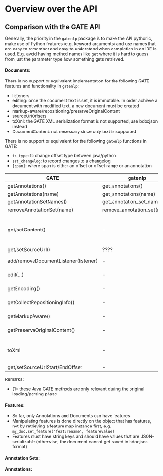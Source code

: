 # Overview over the API


## Comparison with the GATE API

Generally, the priority in the `gatenlp` package is to make the API
pythonic, make use of Python features (e.g. keyword arguments) and use
names that are easy to remember and easy to understand when completion in
an IDE is used. E.g. avoid having method names like `get` where it is hard
to guess from just the parameter type how something gets retrieved.


#### Documents:

There is no support or equivalent implementation for the
following GATE features and functionality in `gatenlp`:
* listeners
* editing: once the document text is set, it is immutable. In order achieve a document with modified text, a new document must be created
* markup-aware/repositioning/preserveOriginalContent
* sourceUrlOffsets
* toXml: the GATE XML serialization format is not supported, use bdocjson instead
* DocumentContent: not necessary since only text is supported


There is no support or equivalent for the following `gatenlp` functions in GATE:
* `to_type`: to change offset type between java/python
* `set_changelog`: to record changes to a changelog
* `[span]`: where span is either an offset or offset range or an annotation

|GATE|gatenlp|Comment
|---|---|---|
|getAnnotations()|get_annotations()| - |
|getAnnotations(name)|get_annotations(name)| - |
|getAnnotationSetNames() | get_annotation_set_names() | - |
|removeAnnotationSet(name)|remove_annotation_set(name)| - |
|get/setContent() | - | not necessary, text can be accessed directly|
|get/setSourceUrl() | ???? | ?????? |
|add/removeDocumentListener(listener)| - | no listeners in gatenlp |
|edit(...)| - | gatenlp are immutable |
|getEncoding()| - | not needed (1) | 
|getCollectRepositioningInfo()| - | not needed(1) |
|getMarkupAware() | - | not needed(1) |
|getPreserveOriginalContent() | - | not needed(1) |
|toXml| - | not implemented, use simplejson |
|get/setSourceUrlStart/EndOffset| - | not needed |


Remarks:
* (1): these Java GATE methods are only relevant during the original loading/parsing phase



#### Features:

* So far, only Annotations and Documents can have features
* Manipulating features is done directly on the object that has features,
  not by retrieving a feature map instance first, e.g. `my_doc.set_feature("featurename", featurevalue)`
* Features must have string keys and should have values that are JSON-serializable
  (otherwise, the document cannot get saved in bdocjson format)

#### Annotation Sets:


#### Annotations:
